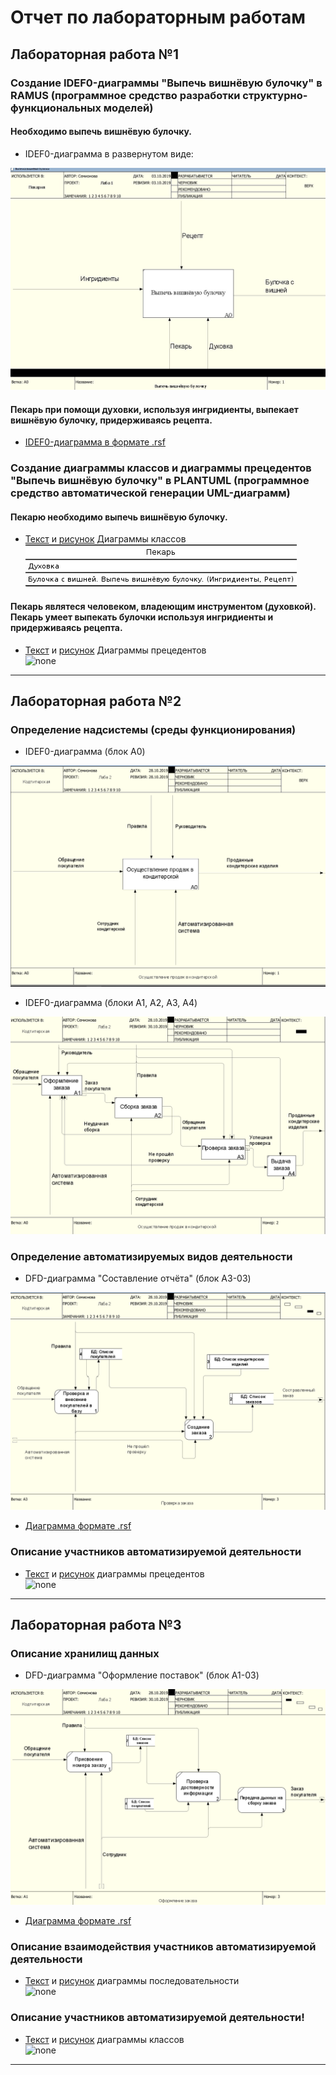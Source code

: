 # Отчет по лабораторным работам
## Лабораторная работа №1

### Создание IDEF0-диаграммы "Выпечь вишнёвую булочку" в RAMUS (программное средство разработки структурно-функциональных моделей)

#### Необходимо выпечь вишнёвую булочку. 

* IDEF0-диаграмма в развернутом виде:

![none](https://github.com/semionovaa/github.io/blob/master/%D0%B2%D0%B0%D0%B2.jpg)

#### Пекарь при помощи духовки, используя ингридиенты, выпекает вишнёвую булочку, придерживаясь рецепта.

* [IDEF0-диаграмма в формате .rsf](https://github.com/semionovaa/github.io/blob/master/LABA-1-1_Semionova.rsf)

### Создание диаграммы классов и диаграммы прецедентов "Выпечь вишнёвую булочку" в PLANTUML (программное средство автоматической генерации UML-диаграмм)

#### Пекарю необходимо выпечь вишнёвую булочку. 

* [Текст](https://github.com/semionovaa/github.io/blob/master/%D1%82%D0%B5%D0%BA%D1%81%D1%82.txt) и [рисунок](https://github.com/semionovaa/github.io/blob/master/%D0%B0%D0%B0%D0%B0.jpg) Диаграммы классов<br>
![none](https://github.com/semionovaa/github.io/blob/master/%D0%B0%D0%B0%D0%B0.jpg)

#### Пекарь являтеся человеком, владеющим инструментом (духовкой). Пекарь умеет выпекать булочки используя ингридиенты и придерживаясь рецепта.

* [Текст](https://github.com/semionovaa/github.io/blob/master/%D1%82%D0%B5%D0%BA%D1%81%D1%821.txt) и [рисунок](https://github.com/semionovaa/github.io/blob/master/c120uJ4gk6U%D0%B1.jpg) Диаграммы прецедентов<br>
![none](https://github.com/semionovaa/github.io/blob/master/c120uJ4gk6U%D0%B1.jpg)
***
## Лабораторная работа №2

### Определение надсистемы (среды функционирования)

* IDEF0-диаграмма (блок A0)

![none](https://github.com/semionovaa/github.io/blob/master/2_1.png)

* IDEF0-диаграмма (блоки A1, A2, A3, A4)

![none](https://github.com/semionovaa/github.io/blob/master/2_2.png)

### Определение автоматизируемых видов деятельности

* DFD-диаграмма "Составление отчёта" (блок A3-03)

![none](https://github.com/semionovaa/github.io/blob/master/3.png)

* [Диаграмма формате .rsf](https://github.com/semionovaa/github.io/blob/master/LABA-2_Semionova.rsf)

### Описание участников автоматизируемой деятельности

* [Текст](https://github.com/semionovaa/github.io/blob/master/2laba.txt) и [рисунок](http://www.plantuml.com/plantuml/png/SoWkIImgAStDuRAwiE1YyuLT5_PTs0J4MoxikDXqOUk5tHTxh1HqTUqKD2xCkzXoOT_5XWjxBkm6IkoziEF2LeKBsozi0EhP0AI1-ZGL29io_s83M78ha0PgH3PX0rZ_Gg0bJHSRWAPi0Lko2weJAB4HA4MiBihjctIn6oYquM8xkYukXzIy552G0G00)
диаграммы прецедентов<br>
![none](http://www.plantuml.com/plantuml/png/SoWkIImgAStDuRAwiE1YyuLT5_PTs0J4MoxikDXqOUk5tHTxh1HqTUqKD2xCkzXoOT_5XWjxBkm6IkoziEF2LeKBsozi0EhP0AI1-ZGL29io_s83M78ha0PgH3PX0rZ_Gg0bJHSRWAPi0Lko2weJAB4HA4MiBihjctIn6oYquM8xkYukXzIy552G0G00)
***

## Лабораторная работа №3

### Описание хранилищ данных

* DFD-диаграмма "Оформление поставок" (блок A1-03)

![none](https://github.com/semionovaa/github.io/blob/master/3_laba_diagrama.png)

* [Диаграмма формате .rsf](https://github.com/semionovaa/github.io/blob/master/LABA-3_Semionova.rsf)

### Описание взаимодействия участников автоматизируемой деятельности

* [Текст](https://github.com/semionovaa/github.io/blob/master/3laba.txt) и [рисунок](http://www.plantuml.com/plantuml/png/ZL8xJiD05EnzYgTKK7012fIhB5uNaN1maeKw2KeL90IAHCVd1aba2oiXpXLcRyJiCp6MAuhrhZtpPkOzRt_YpDZTfJUHYTtjM7huy0_OeSAMAqVfvoYmzuyzCHF98ckSkJQJXCGLrZZWu9Se19NWY-yxBkv-eVHHb55y40yoCtIiUFTJubkKs6EjZBJ3U3rfA6gRK9-e_DnF6IsdPucTuh5jvtd6IZe2Bihauaf6SYcKs51aAiXFkVqY6WKuavgM1XepQlC5Tme93dpu6QgGGB_F_KnF9OeerVgwtBPTsjE8R81ZxMPmRrmIph7zimo6b6HTSFDFWcCtHIFtlqYDGHOCtWWUwzatFT53rGla-eENn3YN825doYx98rHXunVrNS0tAdKgpt_bNP1_OV6HZBtoLQBJVzBkl9yCBI_S3m00)
диаграммы последовательности<br>
![none](http://www.plantuml.com/plantuml/png/ZL8xJiD05EnzYgTKK7012fIhB5uNaN1maeKw2KeL90IAHCVd1aba2oiXpXLcRyJiCp6MAuhrhZtpPkOzRt_YpDZTfJUHYTtjM7huy0_OeSAMAqVfvoYmzuyzCHF98ckSkJQJXCGLrZZWu9Se19NWY-yxBkv-eVHHb55y40yoCtIiUFTJubkKs6EjZBJ3U3rfA6gRK9-e_DnF6IsdPucTuh5jvtd6IZe2Bihauaf6SYcKs51aAiXFkVqY6WKuavgM1XepQlC5Tme93dpu6QgGGB_F_KnF9OeerVgwtBPTsjE8R81ZxMPmRrmIph7zimo6b6HTSFDFWcCtHIFtlqYDGHOCtWWUwzatFT53rGla-eENn3YN825doYx98rHXunVrNS0tAdKgpt_bNP1_OV6HZBtoLQBJVzBkl9yCBI_S3m00)

### Описание участников автоматизируемой деятельности!

* [Текст](https://github.com/semionovaa/github.io/blob/master/3_laba.txt) и [рисунок](http://www.plantuml.com/plantuml/png/bP51IWCn58RtESLZbaBlqAiKwqAeBfowai9qTAVBWYAqKl40eHWxp9Zq2j-xaHDmIWW5SHDUtllVH_u_ut8-kPdVNitC-MnIbi8pbXRBNkwCoEMqFrZ7EpiidWONMniEDBeyjXOo0BO4hRNIUpxZZ3O1VV329XOh0XrVU88kU_cJMGpxhtIHYDVwrEQQm3TEAz4QHzUN3mGyzeWeM67nU7t42K7O3wPmHG9zf-4GY-slcq2RKDwqmhAZeSCM_yp394cUZKOdSiaLgVDizeUbN9q_tOmlhgVz7_y0)
диаграммы классов<br>
![none](http://www.plantuml.com/plantuml/png/bP51IWCn58RtESLZbaBlqAiKwqAeBfowai9qTAVBWYAqKl40eHWxp9Zq2j-xaHDmIWW5SHDUtllVH_u_ut8-kPdVNitC-MnIbi8pbXRBNkwCoEMqFrZ7EpiidWONMniEDBeyjXOo0BO4hRNIUpxZZ3O1VV329XOh0XrVU88kU_cJMGpxhtIHYDVwrEQQm3TEAz4QHzUN3mGyzeWeM67nU7t42K7O3wPmHG9zf-4GY-slcq2RKDwqmhAZeSCM_yp394cUZKOdSiaLgVDizeUbN9q_tOmlhgVz7_y0)
***
